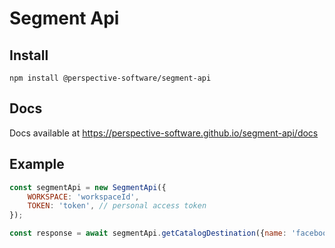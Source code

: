 # Segment Api

## Install
```
npm install @perspective-software/segment-api
```

## Docs
Docs available at https://perspective-software.github.io/segment-api/docs


## Example

```javascript
const segmentApi = new SegmentApi({
    WORKSPACE: 'workspaceId',
    TOKEN: 'token', // personal access token
});

const response = await segmentApi.getCatalogDestination({name: 'facebook-pixel'});

```
